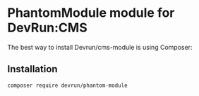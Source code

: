
PhantomModule module for DevRun:CMS
===================================

The best way to install Devrun/cms-module is using Composer:


Installation
------------

```sh
composer require devrun/phantom-module
```
